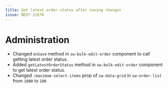 ```yaml
---
title: Get latest order status after saving changes
issue: NEXT-21670
---
```

# Administration
* Changed `onSave` method in `sw-bulk-edit-order` component to call getting latest order status.
* Added `getLatestOrderStatus` method in `sw-bulk-edit-order` component to get latest order status.
* Changed `:maximum-select-items` prop of `sw-data-grid` in `sw-order-list` from `1000` to `100`
